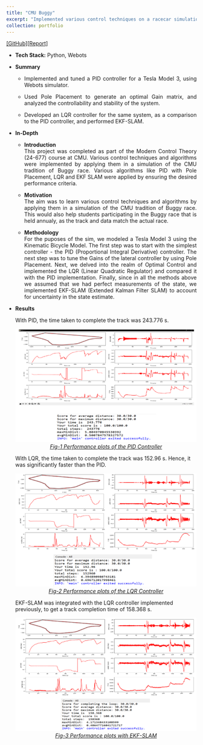 ```yaml
---
title: "CMU Buggy"
excerpt: "Implemented various control techniques on a racecar simulation. <br/><img src='/images/buggy_plots.png'>"
collection: portfolio
---
```


[[GitHub]](https://github.com/SahilTChaudhary/Modern-Control-Theory)[[Report]](http://sahiltchaudhary.github.io/files/CMUBuggy.pdf)

* <b>Tech Stack:</b> Python, Webots
* <b> Summary </b>
    -  <p style="text-align: justify;">Implemented and tuned a PID controller for a Tesla Model 3, using Webots simulator.</p>
    -  <p style="text-align: justify;">Used Pole Placement to generate an optimal Gain matrix, and analyzed the controllability and stability of the system.</p>
    -  <p style="text-align: justify;">Developed an LQR controller for the same system, as a comparison to the PID controller, and performed EKF-SLAM.</p>

* <b>In-Depth</b>
    *  <p style="text-align: justify;"><b>Introduction</b><br>This project was completed as part of the Modern Control Theory (24-677) course at CMU. Various control techniques and algorithms were implemented by applying them in a simulation of the CMU tradition of Buggy race. Various algorithms like PID with Pole Placement, LQR and EKF SLAM were applied by ensuring the desired performance criteria.</p>
  
    * <p style="text-align: justify;"><b>Motivation</b><br>The aim was to learn various control techniques and algorithms by applying them in a simulation of the CMU tradition of Buggy race. This would also help students participating in the Buggy race that is held annualy, as the track and data match the actual race.</p>

    * <p style="text-align: justify;"><b>Methodology</b><br> For the puposes of the sim, we modeled a Tesla Model 3 using the Kinematic Bicycle Model. The first step was to start with the simplest controller - the PID (Proportional Integral Derivative) controller. The next step was to tune the Gains of the lateral controller by using Pole Placement. Next, we delved into the realm of Optimal Control and implemented the LQR (Linear Quadratic Regulator) and compared it with the PID implementation. Finally, since in all the methods above we assumed that we had perfect measurements of the state, we implemented EKF-SLAM (Extended Kalman Filter SLAM) to account for uncertainty in the state estimate.</p>

* <b>Results</b>
    <p>With PID, the time taken to complete the track was 243.776 s.</p>

    <div style="text-align:center">
    <img src="/images/buggy_pid_plots.png" alt="buggy_pid_plots" style="width:600px;height:300px;">
    </div>
    <figcaption style="text-align: center;"><u><em>Fig-1 Performance plots of the PID Controller</em></u></figcaption>


    <p>With LQR, the time taken to complete the track was 152.96 s. Hence, it was significantly faster than the PID.</p>

    <div style="text-align:center">
    <img src="/images/buggy_lqr_plots.png" alt="buggy_lqr_plots" style="width:600px;height:300px;">
    </div>
    <figcaption style="text-align: center;"><u><em>Fig-2 Performance plots of the LQR Controller</em></u></figcaption>

    <p>EKF-SLAM was integrated with the LQR controller implemented previously, to get a track completion time of 158.368 s.</p>

    <div style="text-align:center">
    <img src="/images/buggy_ekf_plots.png" alt="buggy_ekf_plots" style="width:600px;height:300px;">
    </div>
    <figcaption style="text-align: center;"><u><em>Fig-3 Performance plots with EKF-SLAM</em></u></figcaption>